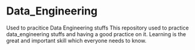 # Data_Engineering
Used to pracitice Data Engineering stuffs
This repository used to practice data_engineering stuffs and having a good practice on it. Learning is the great and important skill which everyone needs to know.

